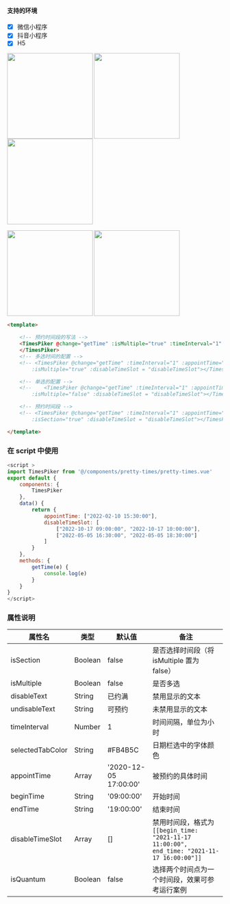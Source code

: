  #### 支持的环境
 - [x] 微信小程序
 - [x] 抖音小程序
 - [x] H5

<p align = "left">
  
<img src="https://img-cdn-tx.dcloud.net.cn/stream/plugin_screens/2afce870-3618-11eb-a8f3-e1f30a5c6517_0.png/webp?&v=1607076338"  align = "left"  width="200" />
<img src="https://img-cdn-tx.dcloud.net.cn/stream/plugin_screens/2afce870-3618-11eb-a8f3-e1f30a5c6517_1.png/webp?&v=1607076343"  align = "left"  width="200" />
<img src="https://img-cdn-tx.dcloud.net.cn/stream/plugin_screens/2afce870-3618-11eb-a8f3-e1f30a5c6517_2.png/webp?&v=1624181384"  align = "center"  width="200" />
</p>
<p>
<img src="https://img-cdn-tx.dcloud.net.cn/stream/plugin_screens/2afce870-3618-11eb-a8f3-e1f30a5c6517_2.png/webp?&v=1624181384"  align = "left"  width="200" />
<img src="https://img-cdn-tx.dcloud.net.cn/stream/plugin_screens/2afce870-3618-11eb-a8f3-e1f30a5c6517_3.png/webp?&v=1654768545"  align = "center"  width="200" />
</p>


  
```html
<template>

    <!-- 预约时间段的写法 -->
    <TimesPiker @change="getTime" :isMultiple="true" :timeInterval="1" :isQuantum="true" :disableTimeSlot="disableTimeSlot">
    </TimesPiker>
    <!-- 多选时间的配置 -->
    <!-- <TimesPiker @change="getTime" :timeInterval="1" :appointTime="appointTime"
        :isMultiple="true" :disableTimeSlot = "disableTimeSlot"></TimesPiker> -->

    <!-- 单选的配置 -->
    <!--    <TimesPiker @change="getTime" :timeInterval="1" :appointTime="appointTime"
        :isMultiple="false" :disableTimeSlot = "disableTimeSlot"></TimesPiker> -->

    <!-- 预约时间段 -->
    <!-- <TimesPiker @change="getTime" :timeInterval="1" :appointTime="appointTime"
        :isSection="true" :disableTimeSlot = "disableTimeSlot"></TimesPiker> -->

</template>
```

### 在 script 中使用
``` javascript
<script >
import TimesPiker from '@/components/pretty-times/pretty-times.vue'
export default {
	components: {
		TimesPiker
	},
	data() {
		return {
			appointTime: ["2022-02-10 15:30:00"],
			disableTimeSlot: [
				["2022-10-17 09:00:00", "2022-10-17 10:00:00"],
				["2022-05-05 16:30:00", "2022-05-05 18:30:00"]
			]
		}
	},
	methods: {
		getTime(e) {
			console.log(e)
		}
	}
}
</script>
```

### 属性说明
| 属性名            | 类型    | 默认值                  | 备注                                                                                   |
|-------------------|---------|-------------------------|----------------------------------------------------------------------------------------|
| isSection         | Boolean | false                   | 是否选择时间段（将 isMultiple 置为 false）                                              |
| isMultiple        | Boolean | false                   | 是否多选                                                                               |
| disableText       | String  | 已约满                  | 禁用显示的文本                                                                         |
| undisableText     | String  | 可预约                  | 未禁用显示的文本                                                                       |
| timeInterval      | Number  | 1                       | 时间间隔，单位为小时                                                                   |
| selectedTabColor  | String  | #FB4B5C                 | 日期栏选中的字体颜色                                                                   |
| appointTime       | Array   | '2020-12-05 17:00:00'   | 被预约的具体时间                                                                       |
| beginTime         | String  | '09:00:00'              | 开始时间                                                                               |
| endTime           | String  | '19:00:00'              | 结束时间                                                                               |
| disableTimeSlot   | Array   | []                      | 禁用时间段，格式为 `[[begin_time: "2021-11-17 11:00:00", end_time: "2021-11-17 16:00:00"]]` |
| isQuantum         | Boolean | false                   | 选择两个时间点为一个时间段，效果可参考运行案例                                         |
